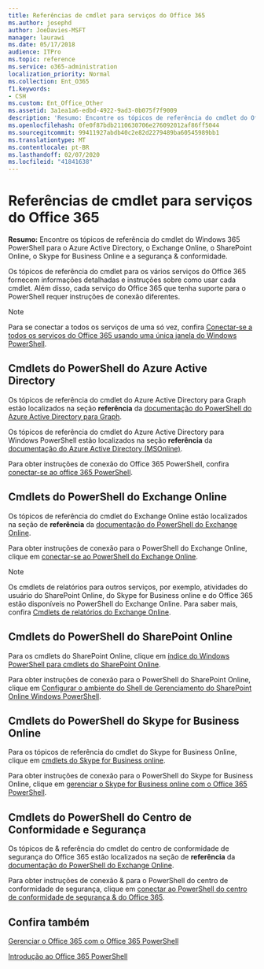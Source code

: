 ```yaml
---
title: Referências de cmdlet para serviços do Office 365
ms.author: josephd
author: JoeDavies-MSFT
manager: laurawi
ms.date: 05/17/2018
audience: ITPro
ms.topic: reference
ms.service: o365-administration
localization_priority: Normal
ms.collection: Ent_O365
f1.keywords:
- CSH
ms.custom: Ent_Office_Other
ms.assetid: 3a1ea1a6-edbd-4922-9ad3-0b075f7f9009
description: 'Resumo: Encontre os tópicos de referência do cmdlet do Office 365 PowerShell para o Azure Active Directory, o Exchange Online, o SharePoint Online, o Skype for Business Online e a segurança & conformidade.'
ms.openlocfilehash: 0fe0f87bdb2110630706e276092012af86ff5044
ms.sourcegitcommit: 99411927abdb40c2e82d2279489ba60545989bb1
ms.translationtype: MT
ms.contentlocale: pt-BR
ms.lasthandoff: 02/07/2020
ms.locfileid: "41841638"
---
```

# <a name="cmdlet-references-for-office-365-services"></a>Referências de cmdlet para serviços do Office 365

 **Resumo:** Encontre os tópicos de referência do cmdlet do Windows 365 PowerShell para o Azure Active Directory, o Exchange Online, o SharePoint Online, o Skype for Business Online e a segurança & conformidade.
  
Os tópicos de referência do cmdlet para os vários serviços do Office 365 fornecem informações detalhadas e instruções sobre como usar cada cmdlet. Além disso, cada serviço do Office 365 que tenha suporte para o PowerShell requer instruções de conexão diferentes.
  
> [!NOTE]
> Para se conectar a todos os serviços de uma só vez, confira [Conectar-se a todos os serviços do Office 365 usando uma única janela do Windows PowerShell](connect-to-all-office-365-services-in-a-single-windows-powershell-window.md). 
  
## <a name="azure-active-directory-powershell-cmdlets"></a>Cmdlets do PowerShell do Azure Active Directory

Os tópicos de referência do cmdlet do Azure Active Directory para Graph estão localizados na seção **referência** da [documentação do PowerShell do Azure Active Directory para Graph](https://docs.microsoft.com/powershell/azure/active-directory/install-adv2?view=azureadps-2.0).

Os tópicos de referência do cmdlet do Azure Active Directory para Windows PowerShell estão localizados na seção **referência** da [documentação do Azure Active Directory (MSOnline)](https://docs.microsoft.com/powershell/azure/active-directory/overview?view=azureadps-1.0).

Para obter instruções de conexão do Office 365 PowerShell, confira [conectar-se ao office 365 PowerShell](connect-to-office-365-powershell.md).
  
## <a name="exchange-online-powershell-cmdlets"></a>Cmdlets do PowerShell do Exchange Online

Os tópicos de referência do cmdlet do Exchange Online estão localizados na seção de **referência** da [documentação do PowerShell do Exchange Online](https://docs.microsoft.com/powershell/exchange/exchange-online/exchange-online-powershell?view=exchange-ps).
  
Para obter instruções de conexão para o PowerShell do Exchange Online, clique em [conectar-se ao PowerShell do Exchange Online](https://go.microsoft.com/fwlink/p/?LinkId=396554).
  
> [!NOTE]
> Os cmdlets de relatórios para outros serviços, por exemplo, atividades do usuário do SharePoint Online, do Skype for Business online e do Office 365 estão disponíveis no PowerShell do Exchange Online. Para saber mais, confira [Cmdlets de relatórios do Exchange Online](https://go.microsoft.com/fwlink/p/?LinkId=691595). 
  
## <a name="sharepoint-online-powershell-cmdlets"></a>Cmdlets do PowerShell do SharePoint Online

Para os cmdlets do SharePoint Online, clique em [índice do Windows PowerShell para cmdlets do SharePoint Online](https://go.microsoft.com/fwlink/p/?LinkId=691476).
  
Para obter instruções de conexão para o PowerShell do SharePoint Online, clique em [Configurar o ambiente do Shell de Gerenciamento do SharePoint Online Windows PowerShell](https://go.microsoft.com/fwlink/p/?LinkId=691603).
  
## <a name="skype-for-business-online-powershell-cmdlets"></a>Cmdlets do PowerShell do Skype for Business Online

Para os tópicos de referência do cmdlet do Skype for Business Online, clique em [cmdlets do Skype for Business online](https://technet.microsoft.com/library/mt228132.aspx).
  
Para obter instruções de conexão para o PowerShell do Skype for Business Online, clique em [gerenciar o Skype for Business online com o Office 365 PowerShell](manage-skype-for-business-online-with-office-365-powershell.md).

## <a name="security-amp-compliance-center-powershell-cmdlets"></a>Cmdlets do PowerShell do Centro de Conformidade e Segurança

Os tópicos de &amp; referência do cmdlet do centro de conformidade de segurança do Office 365 estão localizados na seção de **referência** da [documentação do PowerShell do Exchange Online](https://docs.microsoft.com/powershell/exchange/exchange-online/exchange-online-powershell?view=exchange-ps).
  
Para obter instruções de conexão &amp; para o PowerShell do centro de conformidade de segurança, clique em [conectar ao PowerShell do centro de conformidade de segurança &amp; do Office 365](https://docs.microsoft.com/powershell/exchange/office-365-scc/connect-to-scc-powershell/connect-to-scc-powershell?view=exchange-ps).


  
## <a name="see-also"></a>Confira também

[Gerenciar o Office 365 com o Office 365 PowerShell](manage-office-365-with-office-365-powershell.md)
  
[Introdução ao Office 365 PowerShell](getting-started-with-office-365-powershell.md)

